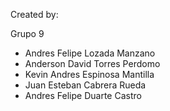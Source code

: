Created by:

Grupo  9

- Andres Felipe Lozada Manzano
- Anderson David Torres Perdomo
- Kevin Andres Espinosa Mantilla
- Juan Esteban Cabrera Rueda
- Andres Felipe Duarte Castro
